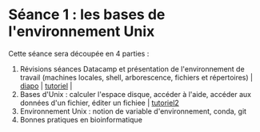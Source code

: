 # Séance 1 : les bases de l'environnement Unix

Cette séance sera découpée en 4 parties :

1. Révisions séances Datacamp et présentation de l'environnement de travail (machines locales, shell, arborescence, fichiers et répertoires) | [diapo](slides_intro/) | [tutoriel](tutorial/README.md) |
2. Bases d'Unix : calculer l'espace disque, accéder à l'aide, accéder aux données d'un fichier, éditer un fichiee | [tutoriel2](tutoriel2/README.md)
3. Environnement Unix : notion de variable d'environnement, conda, git
4. Bonnes pratiques en bioinformatique
